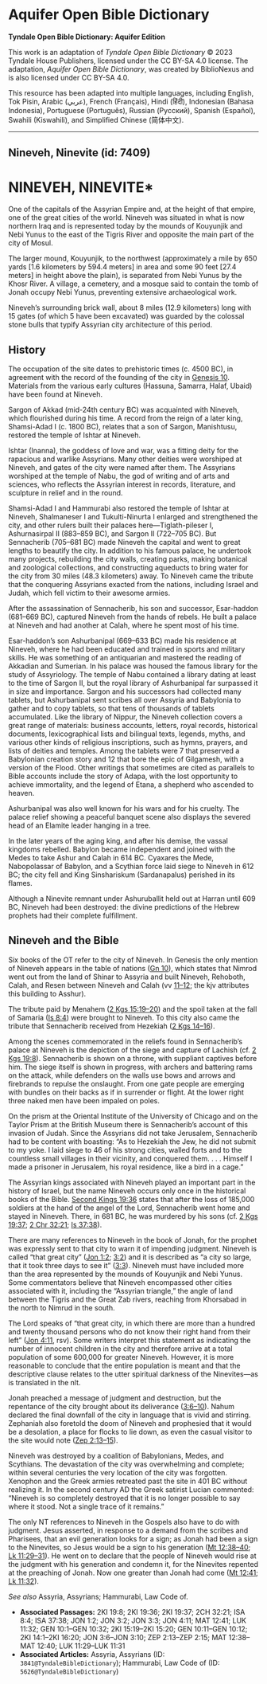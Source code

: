 # Aquifer Open Bible Dictionary

**Tyndale Open Bible Dictionary: Aquifer Edition**

This work is an adaptation of *Tyndale Open Bible Dictionary* © 2023 Tyndale House Publishers, licensed under the CC BY\-SA 4\.0 license. The adaptation, *Aquifer Open Bible Dictionary*, was created by BiblioNexus and is also licensed under CC BY\-SA 4\.0\.

This resource has been adapted into multiple languages, including English, Tok Pisin, Arabic (عربي), French (Français), Hindi (हिंदी), Indonesian (Bahasa Indonesia), Portuguese (Português), Russian (Русский), Spanish (Español), Swahili (Kiswahili), and Simplified Chinese (简体中文).



--------------------------------

## Nineveh, Ninevite (id: 7409)

NINEVEH, NINEVITE\*
===================

One of the capitals of the Assyrian Empire and, at the height of that empire, one of the great cities of the world. Nineveh was situated in what is now northern Iraq and is represented today by the mounds of Kouyunjik and Nebi Yunus to the east of the Tigris River and opposite the main part of the city of Mosul.

The larger mound, Kouyunjik, to the northwest (approximately a mile by 650 yards \[1\.6 kilometers by 594\.4 meters] in area and some 90 feet \[27\.4 meters] in height above the plain), is separated from Nebi Yunus by the Khosr River. A village, a cemetery, and a mosque said to contain the tomb of Jonah occupy Nebi Yunus, preventing extensive archaeological work.

Nineveh’s surrounding brick wall, about 8 miles (12\.9 kilometers) long with 15 gates (of which 5 have been excavated) was guarded by the colossal stone bulls that typify Assyrian city architecture of this period.

History
-------

The occupation of the site dates to prehistoric times (c. 4500 BC), in agreement with the record of the founding of the city in [Genesis 10](https://ref.ly/Gen10:1-Gen10:32). Materials from the various early cultures (Hassuna, Samarra, Halaf, Ubaid) have been found at Nineveh.

Sargon of Akkad (mid\-24th century BC) was acquainted with Nineveh, which flourished during his time. A record from the reign of a later king, Shamsi\-Adad I (c. 1800 BC), relates that a son of Sargon, Manishtusu, restored the temple of Ishtar at Nineveh.

Ishtar (Inanna), the goddess of love and war, was a fitting deity for the rapacious and warlike Assyrians. Many other deities were worshiped at Nineveh, and gates of the city were named after them. The Assyrians worshiped at the temple of Nabu, the god of writing and of arts and sciences, who reflects the Assyrian interest in records, literature, and sculpture in relief and in the round.

Shamsi\-Adad I and Hammurabi also restored the temple of Ishtar at Nineveh, Shalmaneser I and Tukulti\-Ninurta I enlarged and strengthened the city, and other rulers built their palaces here—Tiglath\-pileser I, Ashurnasirpal II (883–859 BC), and Sargon II (722–705 BC). But Sennacherib (705–681 BC) made Nineveh the capital and went to great lengths to beautify the city. In addition to his famous palace, he undertook many projects, rebuilding the city walls, creating parks, making botanical and zoological collections, and constructing aqueducts to bring water for the city from 30 miles (48\.3 kilometers) away. To Nineveh came the tribute that the conquering Assyrians exacted from the nations, including Israel and Judah, which fell victim to their awesome armies.

After the assassination of Sennacherib, his son and successor, Esar\-haddon (681–669 BC), captured Nineveh from the hands of rebels. He built a palace at Nineveh and had another at Calah, where he spent most of his time.

Esar\-haddon’s son Ashurbanipal (669–633 BC) made his residence at Nineveh, where he had been educated and trained in sports and military skills. He was something of an antiquarian and mastered the reading of Akkadian and Sumerian. In his palace was housed the famous library for the study of Assyriology. The temple of Nabu contained a library dating at least to the time of Sargon II, but the royal library of Ashurbanipal far surpassed it in size and importance. Sargon and his successors had collected many tablets, but Ashurbanipal sent scribes all over Assyria and Babylonia to gather and to copy tablets, so that tens of thousands of tablets accumulated. Like the library of Nippur, the Nineveh collection covers a great range of materials: business accounts, letters, royal records, historical documents, lexicographical lists and bilingual texts, legends, myths, and various other kinds of religious inscriptions, such as hymns, prayers, and lists of deities and temples. Among the tablets were 7 that preserved a Babylonian creation story and 12 that bore the epic of Gilgamesh, with a version of the Flood. Other writings that sometimes are cited as parallels to Bible accounts include the story of Adapa, with the lost opportunity to achieve immortality, and the legend of Etana, a shepherd who ascended to heaven.

Ashurbanipal was also well known for his wars and for his cruelty. The palace relief showing a peaceful banquet scene also displays the severed head of an Elamite leader hanging in a tree.

In the later years of the aging king, and after his demise, the vassal kingdoms rebelled. Babylon became independent and joined with the Medes to take Ashur and Calah in 614 BC. Cyaxares the Mede, Nabopolassar of Babylon, and a Scythian force laid siege to Nineveh in 612 BC; the city fell and King Sinshariskum (Sardanapalus) perished in its flames.

Although a Ninevite remnant under Ashuruballit held out at Harran until 609 BC, Nineveh had been destroyed: the divine predictions of the Hebrew prophets had their complete fulfillment.

Nineveh and the Bible
---------------------

Six books of the OT refer to the city of Nineveh. In Genesis the only mention of Nineveh appears in the table of nations ([Gn 10](https://ref.ly/Gen10:1-Gen10:32)), which states that Nimrod went out from the land of Shinar to Assyria and built Nineveh, Rehoboth, Calah, and Resen between Nineveh and Calah (vv [11–12](https://ref.ly/Gen10:11-Gen10:12); the kjv attributes this building to Asshur).

The tribute paid by Menahem ([2 Kgs 15:19–20](https://ref.ly/2Kgs15:19-2Kgs15:20)) and the spoil taken at the fall of Samaria ([Is 8:4](https://ref.ly/Isa8:4)) were brought to Nineveh. To this city also came the tribute that Sennacherib received from Hezekiah ([2 Kgs 14–16](https://ref.ly/2Kgs14:1-2Kgs16:20)).

Among the scenes commemorated in the reliefs found in Sennacherib’s palace at Nineveh is the depiction of the siege and capture of Lachish (cf. [2 Kgs 19:8](https://ref.ly/2Kgs19:8)). Sennacherib is shown on a throne, with suppliant captives before him. The siege itself is shown in progress, with archers and battering rams on the attack, while defenders on the walls use bows and arrows and firebrands to repulse the onslaught. From one gate people are emerging with bundles on their backs as if in surrender or flight. At the lower right three naked men have been impaled on poles.

On the prism at the Oriental Institute of the University of Chicago and on the Taylor Prism at the British Museum there is Sennacherib’s account of this invasion of Judah. Since the Assyrians did not take Jerusalem, Sennacherib had to be content with boasting: “As to Hezekiah the Jew, he did not submit to my yoke. I laid siege to 46 of his strong cities, walled forts and to the countless small villages in their vicinity, and conquered them. . . . Himself I made a prisoner in Jerusalem, his royal residence, like a bird in a cage.”

The Assyrian kings associated with Nineveh played an important part in the history of Israel, but the name Nineveh occurs only once in the historical books of the Bible. [Second Kings 19:36](https://ref.ly/2Kgs19:36) states that after the loss of 185,000 soldiers at the hand of the angel of the Lord, Sennacherib went home and stayed in Nineveh. There, in 681 BC, he was murdered by his sons (cf. [2 Kgs 19:37](https://ref.ly/2Kgs19:37); [2 Chr 32:21](https://ref.ly/2Chr32:21); [Is 37:38](https://ref.ly/Isa37:38)).

There are many references to Nineveh in the book of Jonah, for the prophet was expressly sent to that city to warn it of impending judgment. Nineveh is called “that great city” ([Jon 1:2](https://ref.ly/Jonah1:2); [3:2](https://ref.ly/Jonah3:2)) and it is described as “a city so large, that it took three days to see it” ([3:3](https://ref.ly/Jonah3:3)). Nineveh must have included more than the area represented by the mounds of Kouyunjik and Nebi Yunus. Some commentators believe that Nineveh encompassed other cities associated with it, including the “Assyrian triangle,” the angle of land between the Tigris and the Great Zab rivers, reaching from Khorsabad in the north to Nimrud in the south.

The Lord speaks of “that great city, in which there are more than a hundred and twenty thousand persons who do not know their right hand from their left” ([Jon 4:11](https://ref.ly/Jonah4:11), rsv). Some writers interpret this statement as indicating the number of innocent children in the city and therefore arrive at a total population of some 600,000 for greater Nineveh. However, it is more reasonable to conclude that the entire population is meant and that the descriptive clause relates to the utter spiritual darkness of the Ninevites—as is translated in the nlt.

Jonah preached a message of judgment and destruction, but the repentance of the city brought about its deliverance ([3:6–10](https://ref.ly/Jonah3:6-Jonah3:10)). Nahum declared the final downfall of the city in language that is vivid and stirring. Zephaniah also foretold the doom of Nineveh and prophesied that it would be a desolation, a place for flocks to lie down, as even the casual visitor to the site would note ([Zep 2:13–15](https://ref.ly/Zeph2:13-Zeph2:15)).

Nineveh was destroyed by a coalition of Babylonians, Medes, and Scythians. The devastation of the city was overwhelming and complete; within several centuries the very location of the city was forgotten. Xenophon and the Greek armies retreated past the site in 401 BC without realizing it. In the second century AD the Greek satirist Lucian commented: “Nineveh is so completely destroyed that it is no longer possible to say where it stood. Not a single trace of it remains.”

The only NT references to Nineveh in the Gospels also have to do with judgment. Jesus asserted, in response to a demand from the scribes and Pharisees, that an evil generation looks for a sign; as Jonah had been a sign to the Ninevites, so Jesus would be a sign to his generation ([Mt 12:38–40](https://ref.ly/Matt12:38-Matt12:40); [Lk 11:29–31](https://ref.ly/Luke11:29-Luke11:31)). He went on to declare that the people of Nineveh would rise at the judgment with his generation and condemn it, for the Ninevites repented at the preaching of Jonah. Now one greater than Jonah had come ([Mt 12:41](https://ref.ly/Matt12:41); [Lk 11:32](https://ref.ly/Luke11:32)).

*See also* Assyria, Assyrians; Hammurabi, Law Code of.

* **Associated Passages:** 2KI 19:8; 2KI 19:36; 2KI 19:37; 2CH 32:21; ISA 8:4; ISA 37:38; JON 1:2; JON 3:2; JON 3:3; JON 4:11; MAT 12:41; LUK 11:32; GEN 10:1–GEN 10:32; 2KI 15:19–2KI 15:20; GEN 10:11–GEN 10:12; 2KI 14:1–2KI 16:20; JON 3:6–JON 3:10; ZEP 2:13–ZEP 2:15; MAT 12:38–MAT 12:40; LUK 11:29–LUK 11:31
* **Associated Articles:** Assyria, Assyrians (ID: `3841@TyndaleBibleDictionary`); Hammurabi, Law Code of (ID: `5626@TyndaleBibleDictionary`)

